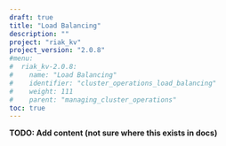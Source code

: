 ```yaml
---
draft: true
title: "Load Balancing"
description: ""
project: "riak_kv"
project_version: "2.0.8"
#menu:
#  riak_kv-2.0.8:
#    name: "Load Balancing"
#    identifier: "cluster_operations_load_balancing"
#    weight: 111
#    parent: "managing_cluster_operations"
toc: true
---
```


**TODO: Add content (not sure where this exists in docs)**
